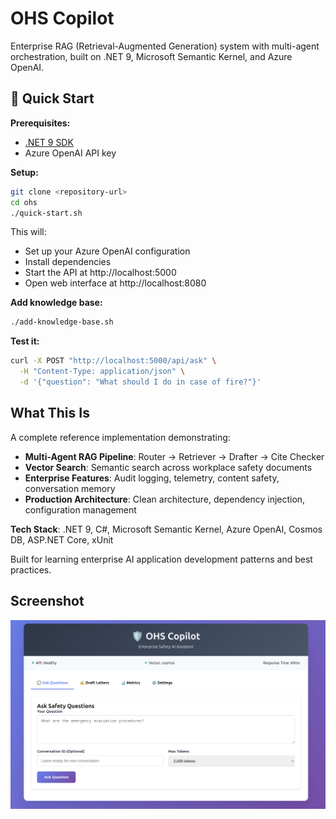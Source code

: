 # OHS Copilot

Enterprise RAG (Retrieval-Augmented Generation) system with multi-agent orchestration, built on .NET 9, Microsoft Semantic Kernel, and Azure OpenAI.

## 🚀 Quick Start

**Prerequisites:** 
- [.NET 9 SDK](https://dotnet.microsoft.com/download/dotnet/9.0)
- Azure OpenAI API key

**Setup:**
```bash
git clone <repository-url>
cd ohs
./quick-start.sh
```

This will:
- Set up your Azure OpenAI configuration
- Install dependencies  
- Start the API at http://localhost:5000
- Open web interface at http://localhost:8080

**Add knowledge base:**
```bash
./add-knowledge-base.sh
```

**Test it:**
```bash
curl -X POST "http://localhost:5000/api/ask" \
  -H "Content-Type: application/json" \
  -d '{"question": "What should I do in case of fire?"}'
```

## What This Is

A complete reference implementation demonstrating:

- **Multi-Agent RAG Pipeline**: Router → Retriever → Drafter → Cite Checker
- **Vector Search**: Semantic search across workplace safety documents  
- **Enterprise Features**: Audit logging, telemetry, content safety, conversation memory
- **Production Architecture**: Clean architecture, dependency injection, configuration management

**Tech Stack**: .NET 9, C#, Microsoft Semantic Kernel, Azure OpenAI, Cosmos DB, ASP.NET Core, xUnit

Built for learning enterprise AI application development patterns and best practices.

## Screenshot

![OHS Copilot Web Interface](docs/images/web-interface.png)